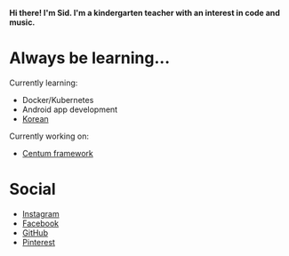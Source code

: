 **Hi there! I'm Sid. I'm a kindergarten teacher with an interest in code and music.**



# Always be learning...

Currently learning:

* Docker/Kubernetes
* Android app development
* [Korean](https://www.duolingo.com/profile/sidroberts)

Currently working on:

* [Centum framework](https://github.com/SidRoberts/centum)



# Social

- [Instagram](https://instagram.com/sidbusan)
- [Facebook](https://facebook.com/sidroberts)
- [GitHub](https://github.com/sidroberts)
- [Pinterest](https://pinterest.com/yeosufashionista)
